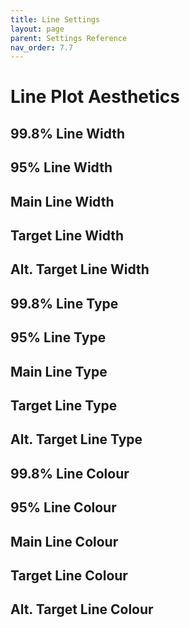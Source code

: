 ```yaml
---
title: Line Settings
layout: page
parent: Settings Reference
nav_order: 7.7
---
```


# Line Plot Aesthetics

## 99.8% Line Width

## 95% Line Width

## Main Line Width

## Target Line Width

## Alt. Target Line Width

## 99.8% Line Type

## 95% Line Type

## Main Line Type

## Target Line Type

## Alt. Target Line Type

## 99.8% Line Colour

## 95% Line Colour

## Main Line Colour

## Target Line Colour

## Alt. Target Line Colour
